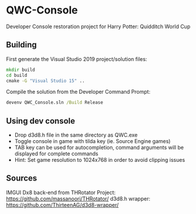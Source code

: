 # QWC-Console
Developer Console restoration project for Harry Potter: Quidditch World Cup

## Building

First generate the Visual Studio 2019 project/solution files:

```cmd
mkdir build
cd build
cmake -G "Visual Studio 15" ..
```

Compile the solution from the Developer Command Prompt:

```cmd
devenv QWC_Console.sln /Build Release 
```

## Using dev console

- Drop d3d8.h file in the same directory as QWC.exe
- Toggle console in game with tilda key (ie. Source Engine games)
- TAB key can be used for autocompletion, command arguments will be displayed for complete commands
- Hint: Set game resolution to 1024x768 in order to avoid clipping issues

## Sources
IMGUI Dx8 back-end from THRotator Project: https://github.com/massanoori/THRotator/
d3d8.h wrapper: https://github.com/ThirteenAG/d3d8-wrapper/
